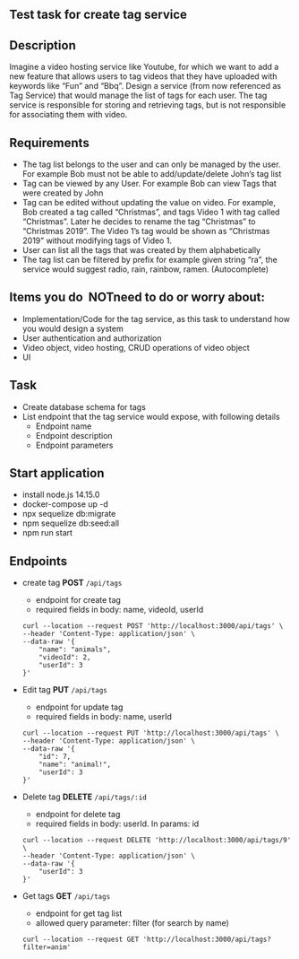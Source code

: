 ## Test task for create tag service

## Description

Imagine a video hosting service like Youtube, for which we want to add a new feature that allows
users to tag videos that they have uploaded with keywords like “Fun” and “Bbq”.
Design a service (from now referenced as Tag Service) that would manage the list of tags for each
user. The tag service is responsible for storing and retrieving tags, but is not responsible for
associating them with video.

## Requirements

- The tag list belongs to the user and can only be managed by the user. For example Bob
must not​ be able to add/update/delete John’s tag list
- Tag can be viewed by any User. For example Bob can view Tags that were created by John
- Tag can be edited without updating the value on video. For example, Bob created a tag
called “Christmas”, and tags Video 1 with tag called “Christmas”. Later he decides to
rename the tag “Christmas” to “Christmas 2019”. The Video 1’s tag would be shown as
“Christmas 2019” without modifying tags of Video 1.
- User can list all the tags that was created by them alphabetically
- The tag list can be filtered by prefix for example given string “ra”, the service would
suggest radio, rain, rainbow, ramen. (Autocomplete)

## Items you do ​ NOT​ need to do or worry about:
- Implementation/Code for the tag service, as this task to understand how you would design
a system
- User authentication and authorization
- Video object, video hosting, CRUD operations of video object
- UI

## Task

- Create database schema for tags
- List endpoint that the tag service would expose, with following details
  - Endpoint name
  - Endpoint description
  - Endpoint parameters

## Start application
- install node.js 14.15.0
- docker-compose up -d
- npx sequelize db:migrate
- npm sequelize db:seed:all
- npm run start

## Endpoints
- create tag **POST** `/api/tags`
  - endpoint for create tag
  - required fields in body: name, videoId, userId
  
  ```
  curl --location --request POST 'http://localhost:3000/api/tags' \
  --header 'Content-Type: application/json' \
  --data-raw '{
      "name": "animals",
      "videoId": 2,
      "userId": 3
  }'
  ```

- Edit tag **PUT** `/api/tags`
  - endpoint for update tag
  - required fields in body: name, userId
  
  ```
  curl --location --request PUT 'http://localhost:3000/api/tags' \
  --header 'Content-Type: application/json' \
  --data-raw '{
      "id": 7,
      "name": "animal!",
      "userId": 3
  }'
  ``` 

- Delete tag **DELETE** `/api/tags/:id`
  - endpoint for delete tag
  - required fields in body: userId. In params: id
  
  ```
  curl --location --request DELETE 'http://localhost:3000/api/tags/9' \
  --header 'Content-Type: application/json' \
  --data-raw '{
      "userId": 3
  }'
  ```

- Get tags **GET** `/api/tags`
  - endpoint for get tag list
  - allowed query parameter: filter (for search by name)
  
  ```
  curl --location --request GET 'http://localhost:3000/api/tags?filter=anim'
  ```
